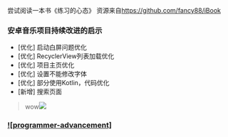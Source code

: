 尝试阅读一本书《练习的心态》  资源来自<https://github.com/fancy88/iBook>  


### 安卓音乐项目持续改进的启示
- [优化] 启动白屏问题优化
- [优化] RecyclerView列表加载优化
- [优化] 项目主页优化
- [优化] 设置不能修改字体
- [优化] 部分使用Kotlin，代码优化
- [新增] 搜索页面
> wow[![](https://img.shields.io/badge/%E7%BE%A4%E5%8F%B7-727379132-orange.svg?style=flat-square)](https://shang.qq.com/wpa/qunwpa?idkey=5685061359b0a767674cd831d8261d36b347bde04cc23746cb6570e09ee5c8aa)  


### [![programmer-advancement]](https://github.com/Snailclimb/programmer-advancement)
